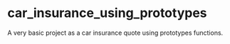 # car_insurance_using_prototypes
A very basic project as a car insurance quote using prototypes functions.
